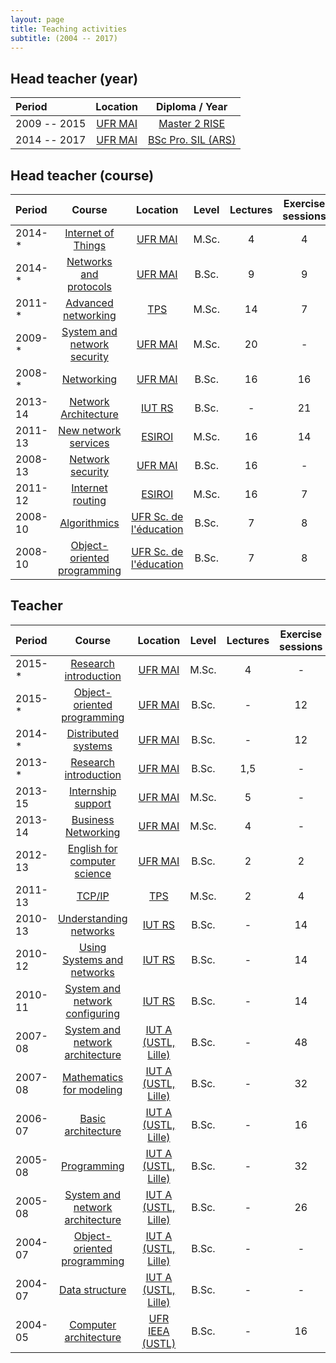 ```yaml
---
layout: page
title: Teaching activities
subtitle: (2004 -- 2017)
---
```


## Head teacher (year)

| **Period** | **Location** | **Diploma / Year** |
| :------- |:-----:|:-------------:|
| 2009 -- 2015 | [UFR MAI](http://mathinfo.unistra.fr/) | [Master 2 RISE](http://master-informatique.unistra.fr/rise/rise-formation.php) |
| 2014 -- 2017 | [UFR MAI](http://mathinfo.unistra.fr/) | [BSc Pro. SIL (ARS)](http://mathinfo.unistra.fr/offre-de-formation/licence-professionnelle-sil/licence-pro-info-ars-fi/) |

## Head teacher (course)

| **Period** | **Course** | **Location** | **Level** | **Lectures** | **Exercise sessions** | **Lab sessions** |  **Class number** |
| :------- |:----------:| :-----:|:-------------:|:-------------:|:-------------:|:-------------:|:-------------:|
| 2014-* | [Internet of Things](http://mathinfo.unistra.fr/offre-de-formation/ue/?spec=8\|sem=24\|ue=550) | [UFR MAI](http://mathinfo.unistra.fr/) | M.Sc. | 4 | 4 | - | 15 |
| 2014-* | [Networks and protocols](http://mathinfo.unistra.fr/offre-de-formation/ue/?spec=17\|sem=38\|ue=422) | [UFR MAI](http://mathinfo.unistra.fr/) | B.Sc. | 9 | 9 | 12 | 30 |
| 2011-* | [Advanced networking](http://www.telecom-physique.fr/formation/departement-informatique-et-reseaux/) | [TPS](http://www.telecom-physique.fr/) | M.Sc. | 14 | 7 | 8 | 9 |
| 2009-*  | [System and network security](http://mathinfo.unistra.fr/offre-de-formation/ue/?spec=8\|sem=32\|ue=533) | [UFR MAI](http://mathinfo.unistra.fr/) | M.Sc. | 20 | - | 17 | 22 |
| 2008-*  | [Networking](http://mathinfo.unistra.fr/offre-de-formation/mod/?spec=26\|sem=65\|mod=11) |[UFR MAI](http://mathinfo.unistra.fr/) | B.Sc. | 16 | 16 | - | 16 |
| 2013-14 | [Network Architecture](http://iutrs.unistra.fr/images/maquettes/info/IIN_2017_DUT_INFORMATIQUE.pdf) | [IUT RS](http://iutrs.unistra.fr/) | B.Sc. | - | 21 | 28  | 36 |
| 2011-13  | [New network services](http://esiroi.univ-reunion.fr/) | [ESIROI](https://esiroi.univ-reunion.fr/) | M.Sc. | 16 | 14 | - | 10 |
| 2008-13  | [Network security](http://mathinfo.unistra.fr/offre-de-formation/mod/?spec=26\|sem=65\|mod=13) | [UFR MAI](http://mathinfo.unistra.fr/) | B.Sc. | 16 | - | 24  | 15 |
| 2011-12  | [Internet routing](http://esiroi.univ-reunion.fr/) | [ESIROI](https://esiroi.univ-reunion.fr/) | M.Sc. | 16 | 7 | 7 | 10 |
| 2008-10 | [Algorithmics](https://sc-educ.unistra.fr/offre-de-formation/licences/licence-pro-activites-et-techniques-de-communication-lp-atc/) | [UFR Sc. de l'éducation](https://espe.unistra.fr/) | B.Sc. | 7 | 8 | 10  | 11 |
| 2008-10 | [Object-oriented programming](https://sc-educ.unistra.fr/offre-de-formation/licences/licence-pro-activites-et-techniques-de-communication-lp-atc/) | [UFR Sc. de l'éducation](https://espe.unistra.fr/) | B.Sc. | 7 | 8 | 10  | 11 |


## Teacher

**Period** | **Course** | **Location** | **Level** | **Lectures** | **Exercise sessions** | **Lab sessions** |  **Class number** |
| :------- |:----------:| :-----:|:-------------:|:-------------:|:-------------:|:-------------:|:-------------:|
| 2015-* | [Research introduction](http://mathinfo.unistra.fr/offre-de-formation/ue/?spec=8\|sem=33\|ue=706) | [UFR MAI](http://mathinfo.unistra.fr/) | M.Sc. | 4 | - | - | 20 |
| 2015-* | [Object-oriented programming](http://mathinfo.unistra.fr/offre-de-formation/ue/?spec=17\|sem=37\|ue=407) | [UFR MAI](http://mathinfo.unistra.fr/) | B.Sc. | - | 12 | 10 | 35 |
| 2014-* | [Distributed systems](http://mathinfo.unistra.fr/offre-de-formation/ue/?spec=17\|sem=39\|ue=427) | [UFR MAI](http://mathinfo.unistra.fr/) | B.Sc. | - | 12 | - | 36 |
| 2013-* | [Research introduction](http://mathinfo.unistra.fr/offre-de-formation/ue/?spec=17\|sem=39\|ue=696) | [UFR MAI](http://mathinfo.unistra.fr/) | B.Sc. | 1,5 | - | - | 30 |
| 2013-15 | [Internship support](http://mathinfo.unistra.fr/offre-de-formation/ue/?spec=8\|sem=25\|ue=552) | [UFR MAI](http://mathinfo.unistra.fr/) | M.Sc. | 5 | - | - | 18 |
| 2013-14 | [Business Networking](http://mathinfo.unistra.fr/offre-de-formation/ue/?spec=8\|sem=33\|ue=538) | [UFR MAI](http://mathinfo.unistra.fr/) | M.Sc. | 4 | - | - | 20 |
| 2012-13  | [English for computer science](http://mathinfo.unistra.fr/offre-de-formation/ue/?spec=17\|sem=39\|ue=424) | [UFR MAI](http://mathinfo.unistra.fr/) | B.Sc. | 2 | 2 | - | 30 |
| 2011-13 | [TCP/IP](http://www.telecom-physique.fr/formation/departement-informatique-et-reseaux/) | [TPS](http://www.telecom-physique.fr/) | M.Sc. | 2 | 4 | - | 7 |
| 2010-13 | [Understanding networks](http://iutrs.unistra.fr/images/maquettes/info/IIN_2017_DUT_INFORMATIQUE.pdf) | [IUT RS](http://iutrs.unistra.fr/) | B.Sc. | - | 14 | 28 | 32 |
| 2010-12 | [Using Systems and networks](http://iutrs.unistra.fr/images/maquettes/info/IIN_2017_DUT_INFORMATIQUE.pdf) | [IUT RS](http://iutrs.unistra.fr/) | B.Sc. | - | 14 | 28 | 32 |
| 2010-11 | [System and network configuring](http://iutrs.unistra.fr/images/maquettes/info/IIN_2017_DUT_INFORMATIQUE.pdf) | [IUT RS](http://iutrs.unistra.fr/) | B.Sc. | - | 14 | 28 | 32 |
| 2007-08 | [System and network architecture](http://www.iut.univ-lille1.fr/dut-info/) | [IUT A  (USTL, Lille)](http://www.iut-a.univ-lille.fr/)	 | B.Sc. | - | 48 | - | 24 |
| 2007-08 | [Mathematics for modeling](http://www.iut.univ-lille1.fr/dut-info/) | [IUT A  (USTL, Lille)](http://www.iut-a.univ-lille.fr/) | B.Sc. | - | 32 | - | 24 |
| 2006-07 | [Basic architecture](http://www.iut.univ-lille1.fr/dut-info/) | [IUT A  (USTL, Lille)](http://www.iut-a.univ-lille.fr/) | B.Sc. | - | 16 | - | 24 |
| 2005-08 | [Programming](http://www.iut.univ-lille1.fr/dut-info/) | [IUT A  (USTL, Lille)](http://www.iut-a.univ-lille.fr/)	 | B.Sc. | - | 32 | 16 | 24 |
| 2005-08 | [System and network architecture](http://www.iut.univ-lille1.fr/dut-info/) | [IUT A  (USTL, Lille)](http://www.iut-a.univ-lille.fr/)	 | B.Sc. | - | 26 | 5 | 24 |
| 2004-07 | [Object-oriented programming](http://www.iut.univ-lille1.fr/dut-info/) | [IUT A  (USTL, Lille)](http://www.iut-a.univ-lille.fr/) | B.Sc. | - | - | 16 | 12 |
| 2004-07 | [Data structure](http://www.iut.univ-lille1.fr/dut-info/) | [IUT A  (USTL, Lille)](http://www.iut-a.univ-lille.fr/)	 | B.Sc. | - | - |16 | 12 |
| 2004-05 | [Computer architecture](http://fil.univ-lille1.fr/formations/licence/l2-l3-parcours-math-info) | [UFR IEEA  (USTL)](http://ieea.univ-lille1.fr/) | B.Sc. | - | 16 | 16 | 25 |

